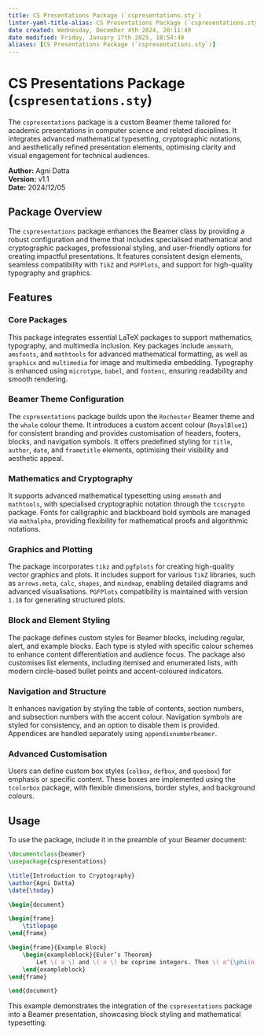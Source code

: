 ```yaml
---
title: CS Presentations Package (`cspresentations.sty`)
linter-yaml-title-alias: CS Presentations Package (`cspresentations.sty`)
date created: Wednesday, December 4th 2024, 20:11:49
date modified: Friday, January 17th 2025, 18:54:49
aliases: [CS Presentations Package (`cspresentations.sty`)]
---
```


# CS Presentations Package (`cspresentations.sty`)

The `cspresentations` package is a custom Beamer theme tailored for academic presentations in computer science and related disciplines. It integrates advanced mathematical typesetting, cryptographic notations, and aesthetically refined presentation elements, optimising clarity and visual engagement for technical audiences.

**Author:** Agni Datta  
**Version:** v1.1  
**Date:** 2024/12/05

## Package Overview

The `cspresentations` package enhances the Beamer class by providing a robust configuration and theme that includes specialised mathematical and cryptographic packages, professional styling, and user-friendly options for creating impactful presentations. It features consistent design elements, seamless compatibility with `TikZ` and `PGFPlots`, and support for high-quality typography and graphics.

## Features

### Core Packages

This package integrates essential LaTeX packages to support mathematics, typography, and multimedia inclusion. Key packages include `amsmath`, `amsfonts`, and `mathtools` for advanced mathematical formatting, as well as `graphicx` and `multimedia` for image and multimedia embedding. Typography is enhanced using `microtype`, `babel`, and `fontenc`, ensuring readability and smooth rendering.

### Beamer Theme Configuration

The `cspresentations` package builds upon the `Rochester` Beamer theme and the `whale` colour theme. It introduces a custom accent colour (`RoyalBlue1`) for consistent branding and provides customisation of headers, footers, blocks, and navigation symbols. It offers predefined styling for `title`, `author`, `date`, and `frametitle` elements, optimising their visibility and aesthetic appeal.

### Mathematics and Cryptography

It supports advanced mathematical typesetting using `amsmath` and `mathtools`, with specialised cryptographic notation through the `tcscrypto` package. Fonts for calligraphic and blackboard bold symbols are managed via `mathalpha`, providing flexibility for mathematical proofs and algorithmic notations.

### Graphics and Plotting

The package incorporates `tikz` and `pgfplots` for creating high-quality vector graphics and plots. It includes support for various `TikZ` libraries, such as `arrows.meta`, `calc`, `shapes`, and `mindmap`, enabling detailed diagrams and advanced visualisations. `PGFPlots` compatibility is maintained with version `1.18` for generating structured plots.

### Block and Element Styling

The package defines custom styles for Beamer blocks, including regular, alert, and example blocks. Each type is styled with specific colour schemes to enhance content differentiation and audience focus. The package also customises list elements, including itemised and enumerated lists, with modern circle-based bullet points and accent-coloured indicators.

### Navigation and Structure

It enhances navigation by styling the table of contents, section numbers, and subsection numbers with the accent colour. Navigation symbols are styled for consistency, and an option to disable them is provided. Appendices are handled separately using `appendixnumberbeamer`.

### Advanced Customisation

Users can define custom box styles (`colbox`, `defbox`, and `quesbox`) for emphasis or specific content. These boxes are implemented using the `tcolorbox` package, with flexible dimensions, border styles, and background colours.

## Usage

To use the package, include it in the preamble of your Beamer document:

```latex
\documentclass{beamer}
\usepackage{cspresentations}

\title{Introduction to Cryptography}
\author{Agni Datta}
\date{\today}

\begin{document}

\begin{frame}
    \titlepage
\end{frame}

\begin{frame}{Example Block}
    \begin{exampleblock}{Euler’s Theorem}
        Let \( a \) and \( n \) be coprime integers. Then \( a^{\phi(n)} \equiv 1 \pmod{n} \), where \( \phi \) is the Euler totient function.
    \end{exampleblock}
\end{frame}

\end{document}
```

This example demonstrates the integration of the `cspresentations` package into a Beamer presentation, showcasing block styling and mathematical typesetting.
